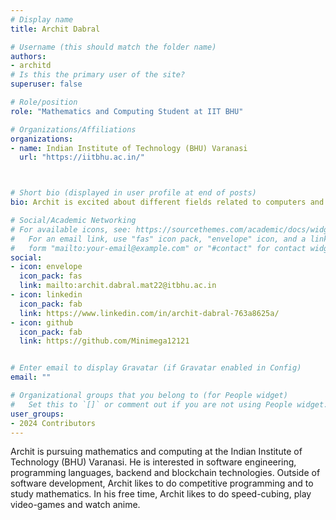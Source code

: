```yaml
---
# Display name
title: Archit Dabral

# Username (this should match the folder name)
authors:
- architd
# Is this the primary user of the site?
superuser: false

# Role/position
role: "Mathematics and Computing Student at IIT BHU"

# Organizations/Affiliations
organizations:
- name: Indian Institute of Technology (BHU) Varanasi
  url: "https://iitbhu.ac.in/"



# Short bio (displayed in user profile at end of posts)
bio: Archit is excited about different fields related to computers and is currently exploring backend and blockchain technology

# Social/Academic Networking
# For available icons, see: https://sourcethemes.com/academic/docs/widgets/#icons
#   For an email link, use "fas" icon pack, "envelope" icon, and a link in the
#   form "mailto:your-email@example.com" or "#contact" for contact widget.
social:
- icon: envelope
  icon_pack: fas
  link: mailto:archit.dabral.mat22@itbhu.ac.in
- icon: linkedin
  icon_pack: fab
  link: https://www.linkedin.com/in/archit-dabral-763a8625a/
- icon: github
  icon_pack: fab
  link: https://github.com/Minimega12121


# Enter email to display Gravatar (if Gravatar enabled in Config)
email: ""

# Organizational groups that you belong to (for People widget)
#   Set this to `[]` or comment out if you are not using People widget.  
user_groups:
- 2024 Contributors
---
```

Archit is pursuing mathematics and computing at the Indian Institute of Technology (BHU) Varanasi. He is interested in software engineering, programming languages, backend and blockchain technologies. Outside of software development, Archit likes to do competitive programming and to study mathematics. In his free time, Archit likes to do speed-cubing, play video-games and watch anime. 
